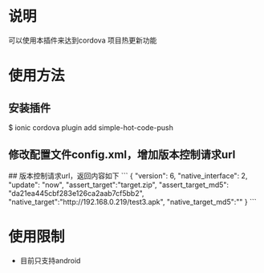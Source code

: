 # 说明
可以使用本插件来达到cordova 项目热更新功能

# 使用方法
## 安装插件
  $ ionic cordova plugin add simple-hot-code-push

## 修改配置文件config.xml，增加版本控制请求url
  <preference name="config_file" value="http://x.x.x.x/version" />
## 版本控制请求url，返回内容如下
```
  {
  "version": 6,
  "native_interface": 2,
  "update": "now",
  "assert_target":"target.zip",
  "assert_target_md5": "da21ea445cbf283e126ca2aab7cf5bb2",
  "native_target":"http://192.168.0.219/test3.apk",
  "native_target_md5":""
  }
```

# 使用限制
* 目前只支持android
